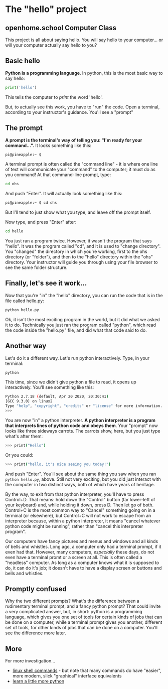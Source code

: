 # The "hello" project
## openhome.school Computer Class

This project is all about saying hello.  You will say hello to your computer... or will your
computer actually say hello to you?

## Basic hello

**Python is a programming language**.  In python, this is the most basic way to say hello:

```python
print('hello')
```

This tells the computer to *print* the word 'hello'.

But, to actually see this work, you have to "run" the code.  Open a terminal, according to your
instructor's guidance.  You'll see a "prompt"

## The prompt

**A prompt is the terminal's way of telling you: "I'm ready for your command...".**  It looks
something like this:

```sh
pi@pineapple:~ $ 
```

A terminal prompt is often called the "command line" - it is where one line of text will communicate
your "command" to the computer; it must do as you command!  At that command-line prompt, type:

```sh
cd ohs
```

And push "Enter".  It will actually look something like this:

```sh
pi@pineapple:~ $ cd ohs
```

But I'll tend to just show what you type, and leave off the prompt itself.

Now type, and press "Enter" after:

```sh
cd hello
```

You just ran a program twice.  However, it wasn't the program that says "hello".  It was the program
called "cd", and it is used to "change directory".  You "changed" the directory in which you're
working, first to the ohs directory (or "folder"), and then to the "hello" directory within the
"ohs" directory.  Your instructor will guide you through using your file browser to see the same
folder structure.

## Finally, let's see it work...

Now that you're "in" the "hello" directory, you can run the code that is in the file called hello.py:

```sh
python hello.py
```

Ok, it isn't the most exciting program in the world, but it did what we asked it to do.  Technically
you just ran the program called "python", which read the code inside the "hello.py" file, and did
what that code said to do.

## Another way

Let's do it a different way.  Let's run python interactively.  Type, in your terminal:

```sh
python
```

This time, since we didn't give python a file to read, it opens up interactively.  You'll see
something like this:

```sh
Python 2.7.18 (default, Apr 20 2020, 20:30:41) 
[GCC 9.3.0] on linux2
Type "help", "copyright", "credits" or "license" for more information.
>>> 
```

You are now "in" a python interpreter.  **A python interpreter is a program that interprets lines of
python code and obeys them**.  Your "prompt" now looks like three sideways carrots.  The carrots
show, here, but you just type what's after them:

```sh
>>> print("Hello")
```

Or you could:

```sh
>>> print("hello, it's nice seeing you today!")
```

And push "Enter".  You'll see about the same thing you saw when you ran `python hello.py`, above. 
Still not very exciting, but you did just interact with the computer in two distinct ways, both of
which have years of heritage.

By the way, to exit from that python interpreter, you'll have to press Control+D.  That means: hold
down the "Control" button (far lower-left of your keyboard) and, while holding it down, press D.
Then let go of both.  Control+C is the most common way to "Cancel" something going on in a terminal
(or elsewhere), but Control+C will not work to escape from an interpreter because, within a python
interpreter, it means "cancel whatever python code might be running", rather than "cancel this
interpreter program".

Our computers have fancy pictures and menus and windows and all kinds of bells and whistles.  Long
ago, a computer only had a terminal prompt, if it even had that.  However, many computers,
*especially* these days, do not even have a terminal promt or a screen at all. This is often
called a "headless" computer.  As long as a computer knows what it is supposed to do, it can do
it's job; it doesn't have to have a display screen or buttons and bells and whistles.

## Promptly confused

Why the two different prompts?  What's the difference between a rudimentary terminal prompt, and a
fancy python prompt?  That could invite a very complicated answer, but, in short: python is a
programming language, which gives you one set of tools for certain kinds of jobs that can be done on
a computer, while a terminal prompt gives you another, different set of tools, for other kinds of
jobs that can be done on a computer.  You'll see the difference more later.

## More

For more investigation...

* [linux shell commands](https://www.hostinger.com/tutorials/linux-commands) - but note that many commands do have "easier", more modern, slick "graphical" interface equivalents
* [learn a little more python](https://docs.python.org/3/tutorial/introduction.html)
